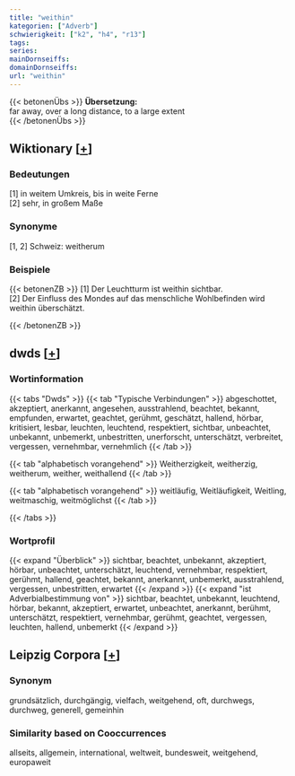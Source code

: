 ```yaml
---
title: "weithin"
kategorien: ["Adverb"]
schwierigkeit: ["k2", "h4", "r13"]
tags:
series:
mainDornseiffs:
domainDornseiffs:
url: "weithin"
---
```


{{< betonenÜbs >}}
**Übersetzung:**  
far away, over a long distance, to a large extent  
{{< /betonenÜbs >}}

## Wiktionary [[+](https://de.wiktionary.org/wiki/weithin)]

### Bedeutungen
[1] in weitem Umkreis, bis in weite Ferne  
[2] sehr, in großem Maße  

### Synonyme
[1, 2] Schweiz: weitherum  

### Beispiele
{{< betonenZB >}}
[1] Der Leuchtturm ist weithin sichtbar.  
[2] Der Einfluss des Mondes auf das menschliche Wohlbefinden wird weithin überschätzt.  

{{< /betonenZB >}}


## dwds [[+](https://www.dwds.de/wb/weithin)]

### Wortinformation
{{< tabs "Dwds" >}}
{{< tab "Typische Verbindungen" >}}
abgeschottet, akzeptiert, anerkannt, angesehen, ausstrahlend, beachtet, bekannt, empfunden, erwartet, geachtet, gerühmt, geschätzt, hallend, hörbar, kritisiert, lesbar, leuchten, leuchtend, respektiert, sichtbar, unbeachtet, unbekannt, unbemerkt, unbestritten, unerforscht, unterschätzt, verbreitet, vergessen, vernehmbar, vernehmlich
{{< /tab >}}

{{< tab "alphabetisch vorangehend" >}}
Weitherzigkeit, weitherzig, weitherum, weither, weithallend
{{< /tab >}}

{{< tab "alphabetisch vorangehend" >}}
weitläufig, Weitläufigkeit, Weitling, weitmaschig, weitmöglichst
{{< /tab >}}

{{< /tabs >}}

### Wortprofil
{{< expand "Überblick" >}} sichtbar, beachtet, unbekannt, akzeptiert, hörbar, unbeachtet, unterschätzt, leuchtend, vernehmbar, respektiert, gerühmt, hallend, geachtet, bekannt, anerkannt, unbemerkt, ausstrahlend, vergessen, unbestritten, erwartet {{< /expand >}}
{{< expand "ist Adverbialbestimmung von" >}} sichtbar, beachtet, unbekannt, leuchtend, hörbar, bekannt, akzeptiert, erwartet, unbeachtet, anerkannt, berühmt, unterschätzt, respektiert, vernehmbar, gerühmt, geachtet, vergessen, leuchten, hallend, unbemerkt {{< /expand >}}

## Leipzig Corpora [[+](https://corpora.uni-leipzig.de/en/res?word=weithin&corpusId=deu_newscrawl-public_2018)]


### Synonym
grundsätzlich, durchgängig, vielfach, weitgehend, oft, durchwegs, durchweg, generell, gemeinhin


### Similarity based on Cooccurrences
allseits, allgemein, international, weltweit, bundesweit, weitgehend, europaweit

